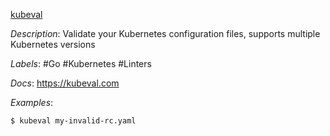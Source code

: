 [kubeval](https://github.com/instrumenta/kubeval)

*Description*: Validate your Kubernetes configuration files, supports multiple Kubernetes versions

*Labels*: #Go #Kubernetes #Linters

*Docs*: https://kubeval.com

*Examples*:

```bash
$ kubeval my-invalid-rc.yaml
```
